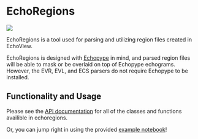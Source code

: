 # EchoRegions
<a href="https://echoregions.readthedocs.io/en/latest/?badge=latest">
<img src="https://readthedocs.org/projects/echoregions/badge/?version=latest"/>
</a>


EchoRegions is a tool used for parsing and utilizing region files created in EchoView.

EchoRegions is designed with [Echopype](https://github.com/OSOceanAcoustics/echopype) in mind, and parsed region files will be able to mask or be overlaid on top of Echopype echograms. However, the EVR, EVL, and ECS parsers do not require Echopype to be installed.

## Functionality and Usage

Please see the [API documentation](https://echoregions.readthedocs.io/en/latest/api.html) for all of the classes and functions availible in echoregions.

Or, you can jump right in using the provided [example notebook](https://github.com/ngkavin/echoregions/blob/main/notebooks/plotting_example.ipynb)!
